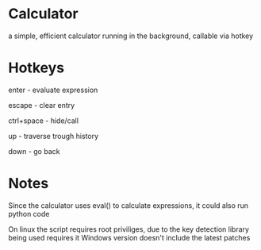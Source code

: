 # Calculator
a simple, efficient calculator running in the background, callable via hotkey



# Hotkeys
enter - evaluate expression

escape - clear entry

ctrl+space - hide/call

up - traverse trough history

down - go back



# Notes
Since the calculator uses eval() to calculate expressions, it could also run python code

On linux the script requires root priviliges, due to the key detection library being used requires it
Windows version doesn't include the latest patches
